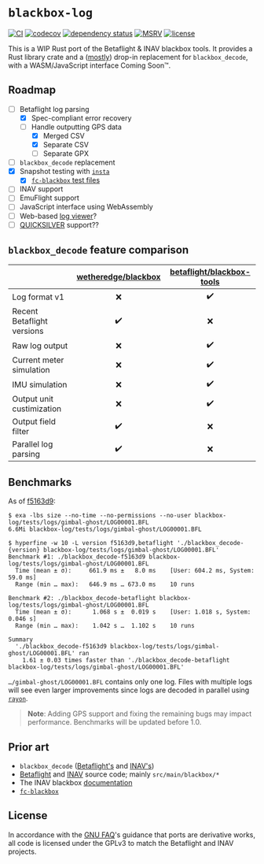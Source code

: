 # `blackbox-log`

[![CI](https://github.com/wetheredge/blackbox/actions/workflows/ci.yaml/badge.svg)](https://github.com/wetheredge/blackbox/actions/workflows/ci.yaml)
[![codecov](https://codecov.io/gh/wetheredge/blackbox/branch/main/graph/badge.svg)](https://codecov.io/gh/wetheredge/blackbox)
[![dependency status](https://deps.rs/repo/github/wetheredge/blackbox/status.svg)](https://deps.rs/repo/github/wetheredge/blackbox)
[![MSRV](https://img.shields.io/static/v1?logo=rust&label=MSRV&color=dea584&message=1.65)](https://github.com/rust-lang/rust/blob/master/RELEASES.md)
[![license](https://img.shields.io/github/license/wetheredge/blackbox)](https://github.com/wetheredge/blackbox/blob/main/COPYING)

This is a WIP Rust port of the Betaflight & INAV blackbox tools. It provides a
Rust library crate and a ([mostly][comparison]) drop-in replacement
for `blackbox_decode`, with a WASM/JavaScript interface Coming Soon™.

## Roadmap

- [ ] Betaflight log parsing
  - [x] Spec-compliant error recovery
  - [ ] Handle outputting GPS data
    - [x] Merged CSV
    - [x] Separate CSV
    - [ ] Separate GPX
- [ ] `blackbox_decode` replacement
- [x] Snapshot testing with [`insta`](https://insta.rs)
  - [x] [`fc-blackbox` test files](https://github.com/ilya-epifanov/fc-blackbox/tree/main/src/test-data)
- [ ] INAV support
- [ ] EmuFlight support
- [ ] JavaScript interface using WebAssembly
- [ ] Web-based [log viewer][bf-viewer]?
- [ ] [QUICKSILVER](https://github.com/BossHobby/QUICKSILVER) support??

## `blackbox_decode` feature comparison

|                            | [wetheredge/blackbox][repo] | [betaflight/blackbox-tools][bf-tools] |
|----------------------------|:---------------------------:|:-------------------------------------:|
| Log format v1              |              :x:            |           :heavy_check_mark:          |
| Recent Betaflight versions |      :heavy_check_mark:     |                   :x:                 |
| Raw log output             |              :x:            |           :heavy_check_mark:          |
| Current meter simulation   |              :x:            |           :heavy_check_mark:          |
| IMU simulation             |              :x:            |           :heavy_check_mark:          |
| Output unit custimization  |              :x:            |           :heavy_check_mark:          |
| Output field filter        |      :heavy_check_mark:     |                   :x:                 |
| Parallel log parsing       |      :heavy_check_mark:     |                   :x:                 |

## Benchmarks

As of [f5163d9](https://github.com/wetheredge/blackbox/tree/f5163d92a3574e5e251acd5b5da3d0c0d84c23cf):

```shell
$ exa -lbs size --no-time --no-permissions --no-user blackbox-log/tests/logs/gimbal-ghost/LOG00001.BFL
6.6Mi blackbox-log/tests/logs/gimbal-ghost/LOG00001.BFL

$ hyperfine -w 10 -L version f5163d9,betaflight './blackbox_decode-{version} blackbox-log/tests/logs/gimbal-ghost/LOG00001.BFL'
Benchmark #1: ./blackbox_decode-f5163d9 blackbox-log/tests/logs/gimbal-ghost/LOG00001.BFL
  Time (mean ± σ):     661.9 ms ±   8.0 ms    [User: 604.2 ms, System: 59.0 ms]
  Range (min … max):   646.9 ms … 673.0 ms    10 runs

Benchmark #2: ./blackbox_decode-betaflight blackbox-log/tests/logs/gimbal-ghost/LOG00001.BFL
  Time (mean ± σ):      1.068 s ±  0.019 s    [User: 1.018 s, System: 0.046 s]
  Range (min … max):    1.042 s …  1.102 s    10 runs

Summary
  './blackbox_decode-f5163d9 blackbox-log/tests/logs/gimbal-ghost/LOG00001.BFL' ran
    1.61 ± 0.03 times faster than './blackbox_decode-betaflight blackbox-log/tests/logs/gimbal-ghost/LOG00001.BFL'
```

`…/gimbal-ghost/LOG00001.BFL` contains only one log. Files with multiple logs
will see even larger improvements since logs are decoded in parallel using
[`rayon`](https://lib.rs/crates/rayon).

> **Note**: Adding GPS support and fixing the remaining bugs may impact
performance. Benchmarks will be updated before 1.0.

## Prior art

- `blackbox_decode` ([Betaflight's][bf-tools] and [INAV's][inav-tools])
- [Betaflight][betaflight] and [INAV][inav] source code; mainly
  `src/main/blackbox/*`
- The INAV blackbox [documentation][inav-docs]
- [`fc-blackbox`](https://lib.rs/crates/fc-blackbox)

## License

In accordance with the [GNU FAQ][gpl-ports]'s guidance that ports are
derivative works, all code is licensed under the GPLv3 to match the Betaflight
and INAV projects.

[repo]: https://github.com/wetheredge/blackbox
[betaflight]: https://github.com/betaflight/betaflight
[inav]: https://github.com/iNavFlight/inav
[emuflight]: https://github.com/emuflight/EmuFlight
[comparison]: #blackbox_decode-feature-comparison
[bf-tools]: https://github.com/betaflight/blackbox-tools
[bf-viewer]: https://github.com/betaflight/blackbox-log-viewer
[inav-tools]: https://github.com/iNavFlight/blackbox-tools
[inav-docs]: https://github.com/iNavFlight/inav/blob/master/docs/development/Blackbox%20Internals.md
[gpl-ports]: https://www.gnu.org/licenses/gpl-faq.html#TranslateCode
